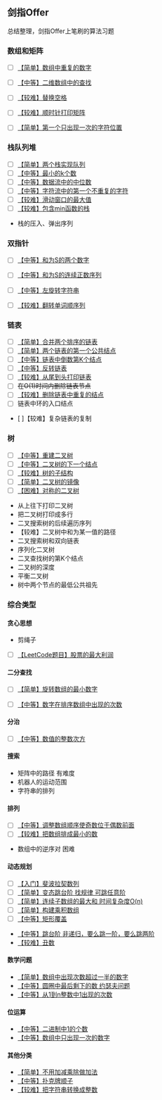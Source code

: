 

## 剑指Offer

总结整理，剑指Offer上笔刷的算法习题


### 数组和矩阵

- [ ] [【简单】数组中重复的数字](./数组和矩阵/duplicate.js)
- [ ] [【中等】二维数组中的查找](./数组和矩阵/Find.js)
- [ ] [【较难】替换空格](./数组和矩阵/replaceSpace.js)
- [ ] [【较难】顺时针打印矩阵](./数组和矩阵/printMatrix.js)
- [ ] [【简单】第一个只出现一次的字符位置](./数组和矩阵/FirstNotRepeatingChar.js)


### 栈队列堆

- [ ] [【简单】两个栈实现队列](./栈队列堆/JSStackToQueue.js)
- [ ] [【中等】最小的k个数](./栈队列堆/GetLeastNumbers_Solution.js)
- [ ] [【中等】数据流中的中位数](./栈队列堆/InsertAndGetMedian.js)
- [ ] [【中等】字符流中的第一个不重复的字符](./栈队列堆/FirstAppearingOnce.js)
- [ ] [【较难】滑动窗口的最大值](./栈队列堆/maxInWindows.js)
- [ ] [【较难】包含min函数的栈](./栈队列堆/GetMinInJSStack.js)
- 栈的压入、弹出序列



### 双指针

- [ ] [【中等】和为S的两个数字](./双指针/FindNumbersWithSum.js)
- [ ] [【中等】和为S的连续正数序列](./双指针/FindContinuousSequence.js)
- [ ] [【中等】左旋转字符串](./双指针/LeftRotateString.js)
- [ ] [【较难】翻转单词顺序列](./双指针/ReverseSentence.js)



### 链表

- [ ] [【简单】合并两个排序的链表](./链表/Merge.js)
- [ ] [【简单】两个链表的第一个公共结点](./链表/FindFirstCommonNode.js)
- [ ] [【中等】链表中倒数第K个结点](./链表/FindKthToTail.js)
- [ ] [【中等】反转链表](./链表/ReverseList.js)
- [ ] [【较难】从尾到头打印链表](./链表/printListFromTailToHead.js)
- [ ] ~~在O(1)时间内删除链表节点~~
- [ ] [【较难】删除链表中重复的结点](./链表/deleteDuplication.js)
- [ ] 链表中环的入口结点
- [ ]【较难】复杂链表的复制



### 树

- [ ] [【中等】重建二叉树](./树/reConstructBinaryTree.js)
- [ ] [【中等】二叉树的下一个结点](./树/GetNext.js)
- [ ] [【较难】树的子结构](./树/HasSubtree.js)
- [ ] [【简单】二叉树的镜像](./树/Mirror.js)
- [ ] [【困难】对称的二叉树](./树/isSymmetrical.js)
- 从上往下打印二叉树
- 把二叉树打印成多行
- 二叉搜索树的后续遍历序列
- 【较难】二叉树中和为某一值的路径
- 二叉搜索树和双向链表
- 序列化二叉树
- 二叉查找树的第K个结点
- 二叉树的深度
- 平衡二叉树
- 树中两个节点的最低公共祖先


### 综合类型

#### 贪心思想

- 剪绳子
- [ ] [【LeetCode题目】股票的最大利润](./贪心思想/maxProfit.js)


#### 二分查找

- [ ] [【简单】旋转数组的最小数字](./二分查找/minNumberInRotateArray.js)
- [ ] [【中等】数字在排序数组中出现的次数](./二分查找/GetNumberOfK.js)


#### 分治

- [ ] [【中等】数值的整数次方](./分治/Power.js)


#### 搜索

- 矩阵中的路径 有难度
- 机器人的运动范围
- 字符串的排列


#### 排列

- [ ] [【中等】调整数组顺序使奇数位于偶数前面](./排列/reOrderArray.js)
- [ ] [【较难】把数组排成最小的数](./双指针/ReverseSentence.js)
- 数组中的逆序对 困难

#### 动态规划

- [ ] [【入门】斐波拉契数列](./动态规划/Fibonacci.js)
- [ ] [【简单】变态跳台阶 找规律 可跳任意阶](./动态规划/jumpFloorII.js)
- [ ] [【简单】连续子数组的最大和 时间复杂度O(n)](./动态规划/FindGreatestSumOfSubArray.js)
- [ ] [【简单】构建乘积数组](./动态规划/multiply.js)
- [ ] [【中等】矩形覆盖](./动态规划/rectCover.js)
- [【中等】跳台阶 非递归，要么跳一阶，要么跳两阶](./动态规划/jumpFloor.js)
- [【较难】丑数](./动态规划/GetUglyNumber_Solution.js)



#### 数学问题

- [【简单】数组中出现次数超过一半的数字](./数学/MoreThanHalfNum_Solution.js)
- [【中等】圆圈中最后剩下的数 约瑟夫问题](./数学/LastRemaining_Solution.js)
- [【中等】从1到n整数中1出现的次数](./数学/NumberOf1Between1AndN_Solution.js)

#### 位运算

- [【中等】二进制中1的个数](./位运算/NumberOf1.js)
- [【中等】数组中只出现一次的数字]()

#### 其他分类

- [【简单】不用加减乘除做加法](./其他相关/Add.js)
- [【中等】扑克牌顺子](./其他相关/IsContinuous.js)
- [【较难】把字符串转换成整数](./其他相关/StrToInt.js)